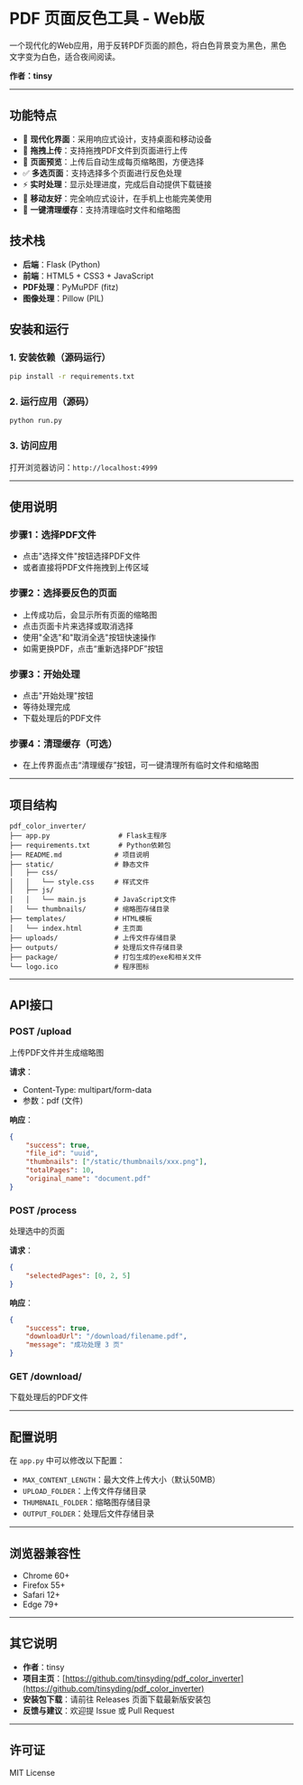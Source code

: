 # PDF 页面反色工具 - Web版

一个现代化的Web应用，用于反转PDF页面的颜色，将白色背景变为黑色，黑色文字变为白色，适合夜间阅读。

**作者：tinsy**

---

## 功能特点

- 🎨 **现代化界面**：采用响应式设计，支持桌面和移动设备
- 📁 **拖拽上传**：支持拖拽PDF文件到页面进行上传
- 👀 **页面预览**：上传后自动生成每页缩略图，方便选择
- ✅ **多选页面**：支持选择多个页面进行反色处理
- ⚡ **实时处理**：显示处理进度，完成后自动提供下载链接
- 📱 **移动友好**：完全响应式设计，在手机上也能完美使用
- 🧹 **一键清理缓存**：支持清理临时文件和缩略图

## 技术栈

- **后端**：Flask (Python)
- **前端**：HTML5 + CSS3 + JavaScript
- **PDF处理**：PyMuPDF (fitz)
- **图像处理**：Pillow (PIL)

## 安装和运行

### 1. 安装依赖（源码运行）

```bash
pip install -r requirements.txt
```

### 2. 运行应用（源码）

```bash
python run.py
```

### 3. 访问应用

打开浏览器访问：`http://localhost:4999`

---

## 使用说明

### 步骤1：选择PDF文件
- 点击"选择文件"按钮选择PDF文件
- 或者直接将PDF文件拖拽到上传区域

### 步骤2：选择要反色的页面
- 上传成功后，会显示所有页面的缩略图
- 点击页面卡片来选择或取消选择
- 使用"全选"和"取消全选"按钮快速操作
- 如需更换PDF，点击“重新选择PDF”按钮

### 步骤3：开始处理
- 点击"开始处理"按钮
- 等待处理完成
- 下载处理后的PDF文件

### 步骤4：清理缓存（可选）
- 在上传界面点击“清理缓存”按钮，可一键清理所有临时文件和缩略图

---

## 项目结构

```
pdf_color_inverter/
├── app.py                 # Flask主程序
├── requirements.txt       # Python依赖包
├── README.md             # 项目说明
├── static/               # 静态文件
│   ├── css/
│   │   └── style.css     # 样式文件
│   ├── js/
│   │   └── main.js       # JavaScript文件
│   └── thumbnails/       # 缩略图存储目录
├── templates/            # HTML模板
│   └── index.html        # 主页面
├── uploads/              # 上传文件存储目录
├── outputs/              # 处理后文件存储目录
├── package/              # 打包生成的exe和相关文件
└── logo.ico              # 程序图标
```

---

## API接口

### POST /upload
上传PDF文件并生成缩略图

**请求**：
- Content-Type: multipart/form-data
- 参数：pdf (文件)

**响应**：
```json
{
    "success": true,
    "file_id": "uuid",
    "thumbnails": ["/static/thumbnails/xxx.png"],
    "totalPages": 10,
    "original_name": "document.pdf"
}
```

### POST /process
处理选中的页面

**请求**：
```json
{
    "selectedPages": [0, 2, 5]
}
```

**响应**：
```json
{
    "success": true,
    "downloadUrl": "/download/filename.pdf",
    "message": "成功处理 3 页"
}
```

### GET /download/<filename>
下载处理后的PDF文件

---

## 配置说明

在 `app.py` 中可以修改以下配置：

- `MAX_CONTENT_LENGTH`：最大文件上传大小（默认50MB）
- `UPLOAD_FOLDER`：上传文件存储目录
- `THUMBNAIL_FOLDER`：缩略图存储目录
- `OUTPUT_FOLDER`：处理后文件存储目录

---

## 浏览器兼容性

- Chrome 60+
- Firefox 55+
- Safari 12+
- Edge 79+

---

## 其它说明

- **作者**：tinsy
- **项目主页**：[https://github.com/tinsyding/pdf_color_inverter](https://github.com/tinsyding/pdf_color_inverter)
- **安装包下载**：请前往 Releases 页面下载最新版安装包
- **反馈与建议**：欢迎提 Issue 或 Pull Request

---

## 许可证

MIT License